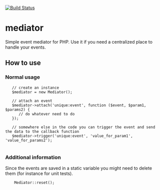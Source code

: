 [![Build Status](https://travis-ci.org/messyOne/mediator.svg?branch=master)](https://travis-ci.org/messyOne/mediator)

# mediator
Simple event mediator for PHP. Use it if you need a centralized place to handle your events. 

## How to use
### Normal usage
```
   // create an instance
   $mediator = new Mediator();
   
   // attach an event
   $mediator->attach('unique:event', function ($event, $param1, $params2) {
      // do whatever need to do
   });
   
   // somewhere else in the code you can trigger the event and send the data to the callback function
   $mediator->trigger('unique:event', 'value_for_param1', 'value_for_params2');
   
```
### Additional information
Since the events are saved in a static variable you might need to delete them (for instance for unit tests).
```
    Mediator::reset();
```
